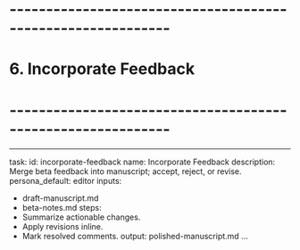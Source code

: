 <!-- Powered by XIAOMA™ Core -->

# ------------------------------------------------------------

# 6. Incorporate Feedback

# ------------------------------------------------------------

---

task:
id: incorporate-feedback
name: Incorporate Feedback
description: Merge beta feedback into manuscript; accept, reject, or revise.
persona_default: editor
inputs:

- draft-manuscript.md
- beta-notes.md
  steps:
- Summarize actionable changes.
- Apply revisions inline.
- Mark resolved comments.
  output: polished-manuscript.md
  ...
